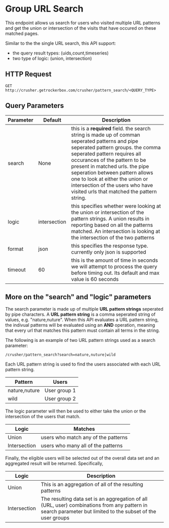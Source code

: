 # Group URL Search

This endpoint allows us search for users who visited multiple URL patterns and get the union or intersection of the visits that have occured on these matched pages. 

Similar to the the single URL search, this API support:

- the query result types: (uids,count,timeseries)
- two type of logic: (union, intersection)

## HTTP Request

`GET http://crusher.getrockerbox.com/crusher/pattern_search/<QUERY_TYPE>`

## Query Parameters

Parameter | Default | Description
--------- | ------- | ----------
search    | None    | this is a **required** field. the search string is made up of comman seperated patterns and pipe seperated pattern groups. the comma seperated pattern requires all occurances of the pattern to be present in matched urls. the pipe seperation between pattern allows one to look at either the union or intersection of the users who have visited urls that matched the pattern string.
logic     | intersection | this specifies whether were looking at the union or intersection of the pattern strings. A union results in reporting based on all the patterns matched. An intersection is looking at the intersection of the two patterns
format    | json | this specifies the response type. currently only json is supported
timeout | 60 | this is the amount of time in seconds we will attempt to process the query before timing out. Its default and max value is 60 seconds

## More on the "search" and "logic" parameters

The search parameter is made up of multiple **URL pattern strings** seperated by pipe characters. 
A **URL pattern string** is a comma seperated string of values, e.g. "nature,nuture".
When this API evaluates a URL pattern string, the indivual patterns will be evaluated using an  **AND** operation, meaning that every url that matches this pattern must contain all terms in the string.

The following is an example of two URL pattern strings used as a search parameter:

`/crusher/pattern_search?search=nature,nuture|wild`

Each URL pattern string is used to find the users associated with each URL pattern string.

Pattern | Users 
------- | ----  
nature,nuture | User group 1 
wild | User group 2 

The logic parameter will then be used to either take the union or the intersection of the users that match. 

Logic | Matches 
----- | ------- 
Union | users who match any of the patterns
Intersection | users who many all of the patterns 

Finally, the eligible users will be selected out of the overall data set and an aggregated result will be returned. Specifically,

Logic | Description
----- | -----------
Union | This is an aggregation of all of the resulting patterns
Intersection | The resulting data set is an aggregation of all (URL, user) combinations from any pattern in search parameter but limited to the subset of the user groups



